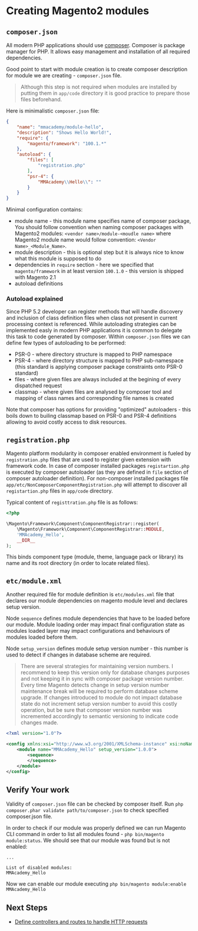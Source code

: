 # Creating Magento2 modules

## `composer.json`

All modern PHP applications should use [composer](https://getcomposer.org).
Composer is package manager for PHP.
It allows easy management and installation of all required dependencies.

Good point to start with module creation is to create composer description for module we are creating - `composer.json` file.

> Although this step is not required when modules are installed by putting them in `app/code` directory it is good practice to prepare those files beforehand.

Here is minimalistic `composer.json` file:

```json
{
    "name": "mmacademy/module-hello",
    "description": "Shows Hello World!",
    "require": {
        "magento/framework": "100.1.*"
    },
    "autoload": {
        "files": [
            "registration.php"
        ],
        "psr-4": {
            "MMAcademy\\Hello\\": ""
        }
    }
}
```

Minimal configuration contains:
* module name - this module name specifies name of composer package, You should follow convention when naming composer packages with Magento2 modules: `<vendor name>/module-<moudle name>` where Magento2 module name would follow convention: `<Vendor Name>_<Module_Name>`.
* module description - this is optional step but it is always nice to know what this module is supposed to do
* dependencies in `require` section - here we specified that `magento/framework` in at least version `100.1.0` - this version is shipped with Magento 2.1
* autoload definitions

### Autoload explained

Since PHP 5.2 developer can register methods that will handle discovery and inclusion of class definition files when class not present in current processing context is referenced.
While autoloading strategies can be implemented easly in modern PHP applications it is common to delegate this task to code generated by composer.
Within `composer.json` files we can define few types of autoloading to be performed:
* PSR-0 - where directory structure is mapped to PHP namespace
* PSR-4 - where directory structure is mapped to PHP sub-namespace (this standard is applying composer package constraints onto PSR-0 standard)
* files - where given files are always included at the begining of every dispatched request
* classmap - where given files are analysed by composer tool and mapping of class names and corresponding file names is created

Note that composer has options for providing "optimized" autoloaders - this boils down to builing classmap based on PSR-0 and PSR-4 definitions allowing to avoid costly access to disk resources.

## `registration.php`

Magento platform modularity in composer enabled environment is fueled by `registration.php` files that are used to register given extension with framework code.
In case of composer installed packages `registartion.php` is executed by composer autoloader (as they are defined in `file` section of composer autoloader definition).
For non-composer installed packages file `app/etc/NonComposerComponentRegistration.php` will attempt to discover all `registartion.php` files in `app/code` directory.

Typical content of `registtration.php` file is as follows:
```php
<?php

\Magento\Framework\Component\ComponentRegistrar::register(
    \Magento\Framework\Component\ComponentRegistrar::MODULE,
    'MMAcademy_Hello',
    __DIR__
);
```

This binds component type (module, theme, language pack or library) its name and its root directory (in order to locate related files).

## `etc/module.xml`

Another required file for module definition is `etc/modules.xml` file that declares our module dependencies on magento module level and declares setup version.

Node `sequence` defines module dependencies that have to be loaded before our module. Module loading order may impact final configuration state as modules loaded layer may impact configurations and behaviours of modules loaded before them.

Node `setup_version` defines module setup version number - this number is used to detect if changes in database scheme are required.
> There are several strategies for maintaining version numbers.
> I recommend to keep this version only for database changes purposes and not keeping it in sync with composer package version number.
> Every time Magento detects change in setup version number maintenance break will be required to perform database scheme upgrade.
> If changes introduced to module do not impact database state do not increment setup version number to avoid this costly operation, but be sure that composer version number was incremented accordingly to semantic versioning to indicate code changes made.

```xml
<?xml version="1.0"?>

<config xmlns:xsi="http://www.w3.org/2001/XMLSchema-instance" xsi:noNamespaceSchemaLocation="urn:magento:framework:Module/etc/module.xsd">
    <module name="MMAcademy_Hello" setup_version="1.0.0">
        <sequence>
        </sequence>
    </module>
</config>
```

## Verify Your work

Validity of `composer.json` file can be checked by composer itself.
Run `php composer.phar validate path/to/composer.json` to check specified composer.json file.

In order to check if our module was properly defined we can run Magento CLI command in order to list all modules found - `php bin/magento module:status`.
We should see that our module was found but is not enabled:
```
...

List of disabled modules:
MMAcademy_Hello
```

Now we can enable our module executing `php bin/magento module:enable MMAcademy_Hello`

## Next Steps 

* [Define controllers and routes to handle HTTP requests](controller.md)
